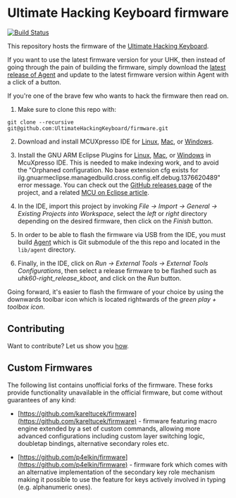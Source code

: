 # Ultimate Hacking Keyboard firmware

[![Build Status](https://travis-ci.org/UltimateHackingKeyboard/firmware.svg?branch=master)](https://travis-ci.org/UltimateHackingKeyboard/firmware)

This repository hosts the firmware of the [Ultimate Hacking Keyboard](https://ultimatehackingkeyboard.com/).

If you want to use the latest firmware version for your UHK, then instead of going through the pain of building the firmware, simply download the [latest release of Agent](https://github.com/UltimateHackingKeyboard/agent/releases/latest) and update to the latest firmware version within Agent with a click of a button.

If you're one of the brave few who wants to hack the firmware then read on.

1. Make sure to clone this repo with:

`git clone --recursive git@github.com:UltimateHackingKeyboard/firmware.git`

2. Download and install MCUXpresso IDE for [Linux](https://storage.googleapis.com/ugl-static/mcuxpresso-ide/mcuxpressoide-10.3.0_2200.x86_64.deb.bin), [Mac](https://storage.googleapis.com/ugl-static/mcuxpresso-ide/MCUXpressoIDE_10.3.0_2200.pkg), or [Windows](https://storage.googleapis.com/ugl-static/mcuxpresso-ide/MCUXpressoIDE_10.3.0_2200.exe).

3. Install the GNU ARM Eclipse Plugins for [Linux](https://github.com/gnu-mcu-eclipse/org.eclipse.epp.packages/releases/download/v4.5.1-20190101-2018-12/20190101-2023-gnumcueclipse-4.5.1-2018-12-R-linux.gtk.x86_64.tar.gz), [Mac](https://github.com/gnu-mcu-eclipse/org.eclipse.epp.packages/releases/download/v4.5.1-20190101-2018-12/20190101-2023-gnumcueclipse-4.5.1-2018-12-R-macosx.cocoa.x86_64.tar.gz), or [Windows](https://github.com/gnu-mcu-eclipse/org.eclipse.epp.packages/releases/download/v4.5.1-20190101-2018-12/20190101-2023-gnumcueclipse-4.5.1-2018-12-R-win32.win32.x86_64.zip) in McuXpresso IDE. This is needed to make indexing work, and to avoid the "Orphaned configuration. No base extension cfg exists for ilg.gnuarmeclipse.managedbuild.cross.config.elf.debug.1376620489" error message. You can check out the [GitHub releases page](https://github.com/gnu-mcu-eclipse/org.eclipse.epp.packages/releases) of the project, and a related [MCU on Eclipse article](https://mcuoneclipse.com/2017/04/02/mcuxpresso-ide-importing-kinetis-design-studio-projects/).

4. In the IDE, import this project by invoking *File -> Import -> General -> Existing Projects into Workspace*, select the *left* or *right* directory depending on the desired firmware, then click on the *Finish* button.

5. In order to be able to flash the firmware via USB from the IDE, you must build [Agent](https://github.com/UltimateHackingKeyboard/agent) which is Git submodule of the this repo and located in the `lib/agent` directory.

6. Finally, in the IDE, click on *Run -> External Tools -> External Tools Configurations*, then select a release firmware to be flashed such as *uhk60-right_release_kboot*, and click on the *Run* button.

Going forward, it's easier to flash the firmware of your choice by using the downwards toolbar icon which is located rightwards of the *green play + toolbox icon*.

## Contributing

Want to contribute? Let us show you [how](/CONTRIBUTING.md).

## Custom Firmwares

The following list contains unofficial forks of the firmware. These forks provide functionality unavailable in the official firmware, but come without guarantees of any kind:

- [https://github.com/kareltucek/firmware](https://github.com/kareltucek/firmware) - firmware featuring macro engine extended by a set of custom commands, allowing more advanced configurations including custom layer switching logic, doubletap bindings, alternative secondary roles etc.

- [https://github.com/p4elkin/firmware](https://github.com/p4elkin/firmware) - firmware fork which comes with an alternative implementation of the secondary key role mechanism making it possible to use the feature for keys actively involved in typing (e.g. alphanumeric ones).

